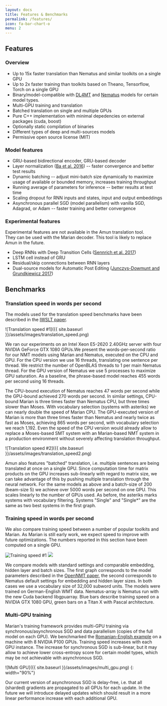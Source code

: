 ```yaml
---
layout: docs
title: Features & Benchmarks
permalink: /features/
icon: fa-bar-chart-o
menu: 2
---
```


## Features

### Overview
* Up to 15x faster translation than Nematus and similar toolkits on a single GPU
* Up to 2x faster training than toolkits based on Theano, Tensorflow, Torch on
  a single GPU
* Binary/model-compatible with
  [DL4MT](https://github.com/nyu-dl/dl4mt-tutorial) and
  [Nematus](https://github.com/rsennrich/nematus) models for certain model
  types.
* Multi-GPU training and translation
* Batched translation on single and multiple GPUs
* Pure C++ implementation with minimal depedencies on external packages (cuda,
  boost)
* Optionally static compilation of binaries
* Different types of deep and multi-sources models
* Permissive open source license (MIT)

### Model features
* GRU-based bidirectional encoder, GRU-based decoder
* Layer normalization ([Ba et al. 2016](https://arxiv.org/abs/1607.06450)) --
  faster convergence and better test results
* Dynamic batching -- adjust mini-batch size dynamically to maximize usage of
  available or bounded memory, increases training throughput
* Running average of parameters for inference -- better results at test time
* Scaling dropout for RNN inputs and states, input and output embeddings
* Asynchronous parallel SGD (model parallelism) with vanilla SGD, Adagrad, or
  Adam -- faster training and better convergence

### Experimental features
Experimental features are not available in the Amun translation tool.  
They can be used with the Marian decoder. This tool is likely to replace Amun
in the future.

* Deep RNNs with Deep Transition Cells ([Sennrich et al.
  2017](http://aclweb.org/anthology/W17-4710))
* LSTM cell instead of GRU
* Residual/skip connections between RNN layers
* Dual-source models for Automatic Post Editing ([Junczys-Dowmunt and
  Grundkiewicz 2017](https://arxiv.org/abs/1706.04138))

## Benchmarks

### Translation speed in words per second

The models used for the translation speed benchmarks have been described in
the [IWSLT paper](http://workshop2016.iwslt.org/downloads/IWSLT_2016_paper_4.pdf).

![Translation speed #1]({{ site.baseurl }}/assets/images/translation_speed.png)

We ran our experiments on an Intel Xeon E5-2620 2.40GHz server with four NVIDIA
GeForce GTX 1080 GPUs.We present the words-per-second ratio for our NMT models
using Marian and Nematus, executed on the CPU and GPU. For the CPU version we
use 16 threads, translating one sentence per thread. We restrict the number of
OpenBLAS threads to 1 per main Nematus thread. For the GPU version of Nematus
we use 5 processes to maximize GPU saturation. As a baseline, the phrase-based
model reaches 455 words per second using 16 threads.

The CPU-bound execution of Nematus reaches 47 words per second while the
GPU-bound achieved 270 words per second. In similar settings, CPU-bound Marian
is three times faster than Nematus CPU, but three times slower than Moses. With
vocabulary selection (systems with asteriks) we can nearly double the speed of
Marian CPU. The GPU-executed version of Marian is more than three times faster
than Nematus and nearly twice as fast as Moses, achieving 865 words per second,
with vocabulary selection we reach 1,192. Even the speed of the CPU version
would already allow to replace a Moses-based SMT system with an Marian-based
NMT system in a production environment without severely affecting translation
throughput.

![Translation speed #2]({{ site.baseurl }}/assets/images/translation_speed2.png)

Amun also features "batched" translation, i.e. multiple sentences are being
translated at once on a single GPU. Since computation time for matrix products
on the GPU increases sub-linearly with regard to matrix size, we can take
advantage of this by pushing multiple translation through the neural network.
For the same models as above and a batch-size of 200 (beam-size 5) we achieve
over 5000 words per second on one GPU. This scales linearly to the number of
GPUs used. As before, the asteriks marks systems with vocabulary filtering.
Systems "Single" and "Single\*" are the same as two best systems in the first
graph.

### Training speed in words per second

We also compare training speed between a number of popular toolkits and Marian.
As Marian is still early work, we expect speed to improve with future optimizations.
The numbers reported in this section have been computed on a single GPU.

<div class="multiple-images">
  <img alt="Training speed #1" src="{{ site.baseurl }}/assets/images/train.speed500.png"/>
  <img att="Training speed #2" src="{{ site.baseurl }}/assets/images/train.speed1024.png"/>
</div>

We compare models with standard settings and comparable embedding, hidden layer and batch sizes.
The first graph corresponds to the model parameters described in the
[OpenNMT paper](https://arxiv.org/abs/1701.02810),
the second corresponds to Nematus default settings for embedding and hidden layer
sizes. In both cases we use a vocabulary size of 32,000 subword units. The models were trained
on German-English WMT data. Nematus-array is Nematus run with the new Cuda backend libgpuarray.
Blue bars describe training speed on a NVIDIA GTX 1080 GPU, green bars on a Titan X with Pascal
architecture.

### Multi-GPU training

Marian's training framework provides multi-GPU training via
synchronous/asynchronous SGD and data parallelism (copies of the full model on
each GPU). 
We benchmarked the [Romanian-English example](/examples/training/) on a machine
with 8 NVIDIA P100 GPUs. Training speed increases with each GPU instance.
The increase for synchronous SGD is sub-linear, but it may allow to achieve
lower cross-entropy score for certain model types, which may be not achievable
with asynchronous SGD. 

![Multi GPU]({{ site.baseurl }}/assets/images/multi_gpu.png)
{: width="90%"}

Our current version of asynchronous SGD is delay-free, i.e. that all (sharded)
gradients are propagated to all GPUs for each update. In the future we will
introduce delayed updates which should result in a more linear performance
increase with each additional GPU.
